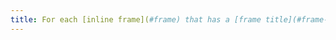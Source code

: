 ```yaml
---
title: For each [inline frame](#frame) that has a [frame title](#frame-title), is this frame title relevant?
---
```

